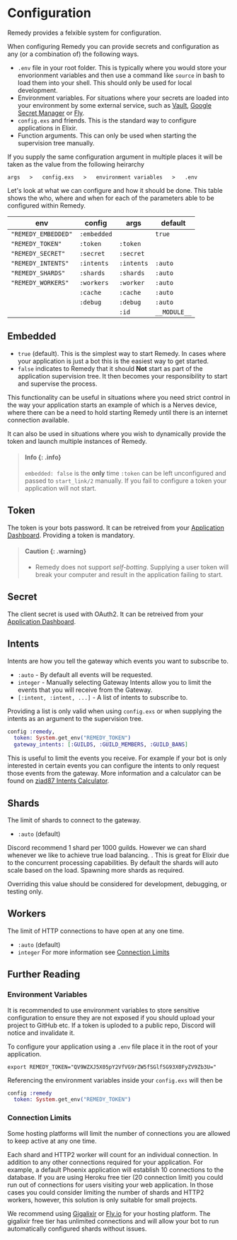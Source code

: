 # Configuration

Remedy provides a felxible system for configuration.

When configuring Remedy you can provide secrets and configuration as any (or a combination of) the following ways.

- `.env` file in your root folder. This is typically where you would store your envorionment variables and then use a command like `source` in bash to load them into your shell. This should only be used for local development.
- Environment variables. For situations where your secrets are loaded into your environment by some external service, such as [Vault](https://www.vaultproject.io/), [Google Secret Manager](https://cloud.google.com/secret-manager) or [Fly](https://fly.io/docs/reference/secrets/).
- `config.exs` and friends. This is the standard way to configure applications in Elixir.
- Function arguments. This can only be used when starting the supervision tree manually.

If you supply the same configuration argument in multiple places it will be taken as the value from the following heirarchy

    args   >   config.exs   >   environment variables   >   .env

Let's look at what we can configure and how it should be done. This table shows the who, where and when for each of the parameters able to be configured within Remedy.

| env                    | config           | args             | default      |
| ----                   | ----             | ----             | ----         |
| `"REMEDY_EMBEDDED"`    | `:embedded`      |                  | `true`       |
| `"REMEDY_TOKEN"`       | `:token`         | `:token`         |              |
| `"REMEDY_SECRET"`      | `:secret`        | `:secret`        |              |
| `"REMEDY_INTENTS"`     | `:intents`       | `:intents`       | `:auto`      |
| `"REMEDY_SHARDS"`      | `:shards`        | `:shards`        | `:auto`      |
| `"REMEDY_WORKERS"`     | `:workers`       | `:worker`        | `:auto`      |
|                        | `:cache`         | `:cache`         | `:auto`      |
|                        | `:debug`         | `:debug`         | `:auto`      |
|                        |                  | `:id`            | `__MODULE__` |

## Embedded

- `true` (default). This is the simplest way to start Remedy. In cases where your application is just a bot this is the easiest way to get started.
- `false` indicates to Remedy that it should **Not** start as part of the application supervision tree. It then becomes your responsibility to start and supervise the process.

This functionality can be useful in situations where you need strict control in the way your application starts an example of which is a Nerves device, where there can be a need to hold starting Remedy until there is an internet connection available.

It can also be used in situations where you wish to dynamically provide the token and launch multiple instances of Remedy.

> #### Info {: .info}
>
> `embedded: false` is the **only** time `:token` can be left unconfigured and passed to `start_link/2` manually. If you fail to configure a token your application will not start.


## Token

The token is your bots password. It can be retreived from your [Application Dashboard](https://discord.com/developers/applications). Providing a token is mandatory.

> #### Caution {: .warning}
>
> - Remedy does not support _self-botting_. Supplying a user token will break your computer and result in the application failing to start.

<!-- ![image](https://user-images.githubusercontent.com/34633373/155505628-14f89b83-1574-4781-99f9-592a63876bc3.png) -->


## Secret

The client secret is used with OAuth2. It can be retreived from your [Application Dashboard](https://discord.com/developers/applications).

<!-- ![image](https://user-images.githubusercontent.com/34633373/155505905-c27d1a46-c208-4a5a-974b-c2c6b4ec7941.png) -->


## Intents
Intents are how you tell the gateway which events you want to subscribe to.

- `:auto` - By default all events will be requested.
- `integer` - Manually selecting Gateway Intents allow you to limit the events that you will receive from the Gateway.
-  `[:intent, :intent, ...]` - A list of intents to subscribe to.

Providing a list is only valid when using `config.exs` or when supplying the intents as an argument to the supervision tree.

```elixir
config :remedy,
  token: System.get_env("REMEDY_TOKEN")
  gateway_intents: [:GUILDS, :GUILD_MEMBERS, :GUILD_BANS]
```

This is useful to limit the events you receive. For example if your bot is only interested in certain events you can configure the intents to only request those events from the gateway. More information and a calculator can be found on [ziad87 Intents Calculator](https://ziad87.net/intents/).

## Shards
The limit of shards to connect to the gateway.

- `:auto` (default)

Discord recommend 1 shard per 1000 guilds. However we can shard whenever we like to achieve true load balancing. . This is great for Elixir due to the concurrent processing capabilities. By default the shards will auto scale based on the load. Spawning more shards as required.

Overriding this value should be considered for development, debugging, or testing only.

## Workers
The limit of HTTP connections to have open at any one time.

- `:auto` (default)
- `integer` For more information see [Connection Limits](#connection-limits)

<!-- ## Cache ## Debug ## ID -->


## Further Reading


### Environment Variables
It is recommended to use environment variables to store sensitive configuration to ensure they are not exposed if you should upload your project to GitHub etc. If a token is uploded to a public repo, Discord will notice and invalidate it.

To configure your application using a `.env` file place it in the root of your application.

```$
export REMEDY_TOKEN="QV9WZXJ5X05pY2VfVG9rZW5fSGlfSG93X0FyZV9Zb3U="
```

Referencing the environment variables inside your `config.exs` will then be

```elixir
config :remedy
  token: System.get_env("REMEDY_TOKEN")
```

### Connection Limits
Some hosting platforms will limit the number of connections you are allowed to keep active at any one time.

Each shard and HTTP2 worker will count for an individual connection. In addition to any other connections required for your application. For example, a default Phoenix application will establish 10 connections to the database. If you are using Heroku free tier (20 connection limit) you could run out of connections for users visiting your web application. In those cases you could consider limiting the number of shards and HTTP2 workers, however, this solution is only suitable for small projects.

We recommend using [Gigalixir](https://www.gigalixir.com/) or [Fly.io](https://fly.io/) for your hosting platform. The gigalixir free tier has unlimited connections and will allow your bot to run automatically configured shards without issues.
